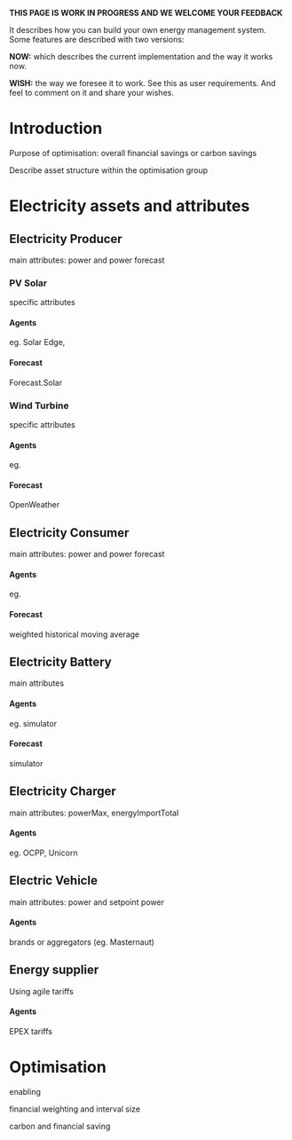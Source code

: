 **THIS PAGE IS WORK IN PROGRESS AND WE WELCOME YOUR FEEDBACK**

It describes how you can build your own energy management system. Some features are described with two versions:

**NOW:** which describes the current implementation and the way it works now.

**WISH:** the way we foresee it to work. See this as user requirements. And feel to comment on it and share your wishes.


# Introduction

Purpose of optimisation: overall financial savings or carbon savings

Describe asset structure within the optimisation group

# Electricity assets and attributes

## Electricity Producer
main attributes: power and power forecast

### PV Solar
specific attributes

#### Agents 
eg. Solar Edge, 

#### Forecast
Forecast.Solar

### Wind Turbine
specific attributes

#### Agents
eg. 

#### Forecast
OpenWeather

## Electricity Consumer
main attributes: power and power forecast

#### Agents
eg.

#### Forecast
weighted historical moving average

## Electricity Battery
main attributes 

#### Agents
eg. simulator

#### Forecast
simulator

## Electricity Charger
main attributes: powerMax, energyImportTotal

#### Agents
eg. OCPP, Unicorn

## Electric Vehicle
main attributes: power and setpoint power

#### Agents
brands or aggregators (eg. Masternaut)

## Energy supplier
Using agile tariffs

#### Agents
EPEX tariffs

# Optimisation
enabling

financial weighting and interval size

carbon and financial saving


